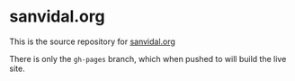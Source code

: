 sanvidal.org
============

This is the source repository for [sanvidal.org](https://sanvidal.org/)

There is only the `gh-pages` branch, which when pushed to will build the live site.
